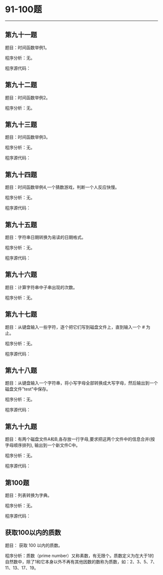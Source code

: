 # 91-100题
***
## 第九十一题
题目：时间函数举例1。

程序分析：无。

程序源代码：


## 第九十二题
题目：时间函数举例2。

程序分析：无。


## 第九十三题
题目：时间函数举例3。

程序分析：无。

程序源代码：


## 第九十四题
题目：时间函数举例4,一个猜数游戏，判断一个人反应快慢。

程序分析：无。

程序源代码：


## 第九十五题
题目：字符串日期转换为易读的日期格式。

程序分析：无。

程序源代码：


## 第九十六题
题目：计算字符串中子串出现的次数。

程序分析：无。


## 第九十七题
题目：从键盘输入一些字符，逐个把它们写到磁盘文件上，直到输入一个 # 为止。

程序分析：无。

程序源代码：


## 第九十八题
题目：从键盘输入一个字符串，将小写字母全部转换成大写字母，然后输出到一个磁盘文件"test"中保存。

程序分析：无。

程序源代码：


## 第九十九题
题目：有两个磁盘文件A和B,各存放一行字母,要求把这两个文件中的信息合并(按字母顺序排列), 输出到一个新文件C中。

程序分析：无。

程序源代码：


## 第100题
题目：列表转换为字典。

程序分析：无。

程序源代码：


## 获取100以内的质数
题目： 获取 100 以内的质数。

程序分析：质数（prime number）又称素数，有无限个。质数定义为在大于1的自然数中，除了1和它本身以外不再有其他因数的数称为质数，如：2、3、5、7、11、13、17、19。